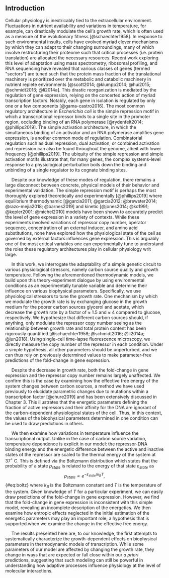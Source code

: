 ## Introduction

Cellular physiology is inextricably tied to the extracellular environment.
Fluctuations in nutrient availability and variations in temperature, for
example, can drastically modulate the cell’s growth rate, which is often used
as a measure of the evolutionary fitness [@schaechter1958]. In response to such
environmental insults, cells have evolved myriad clever mechanisms by which
they can adapt to their changing surroundings, many of which involve
restructuring their proteome such that critical processes (i.e. protein
translation) are allocated the necessary resources. Recent work exploring this
level of adaptation using mass spectrometry, ribosomal profiling, and RNA
sequencing have revealed that various classes of genes (termed "sectors") are
tuned such that the protein mass fraction of the translational machinery is
prioritized over the metabolic and catabolic machinery in nutrient replete
environments [@scott2014; @klumpp2014; @hui2015; @schmidt2016; @li2014a]. This
drastic reorganization is mediated by the regulation of gene expression,
relying on the concerted action of myriad transcription factors. Notably, each
gene in isolation is regulated by only one or a few components
[@gama-castro2016]. The most common regulatory architecture in *Escherichia
coli* is the simple repression motif in which a transcriptional repressor binds
to a single site in the promoter region, occluding binding of an RNA polymerase
[@rydenfelt2014; @phillips2019]. The simple activation architecture, in which
the simultaneous binding of an activator and an RNA polymerase amplifies gene
expression, is another common mode of regulation. Combinatorial regulation such
as dual repression, dual activation, or combined activation and repression can
also be found throughout the genome, albeit with lower
frequency [@phillips2019]. The ubiquity of the simple repression and simple
activation motifs illustrate that, for many genes, the complex systems-level
response to a physiological perturbation boils down the binding and unbinding
of a single regulator to its cognate binding sites.

&nbsp;&nbsp;&nbsp;&nbsp;&nbsp;Despite our knowledge of these modes of
regulation, there remains a large disconnect between concrete, physical
models of their behavior and experimental validation. The simple repression
motif is perhaps the most thoroughly explored theoretically and
experimentally [@phillips2019] where equilibrium thermodynamic [@garcia2011;
@garcia2012; @brewster2014; @razo-mejia2018; @barnes2019] and kinetic
[@jones2014; @ko1991; @kepler2001; @michel2010] models have been shown to
accurately predict the level of gene expression in a variety of contexts.
While these experiments involved variations of repressor copy number,
operator sequence, concentration of an external inducer, and amino acid
substitutions, none have explored how the physiological state of the cell as
governed by external factors influences gene expression. This is arguably one
of the most critical variables one can experimentally tune to understand the
roles these regulatory architectures play in cellular physiology writ
large.

&nbsp;&nbsp;&nbsp;&nbsp;&nbsp;In this work, we interrogate the adaptability
of a simple genetic circuit to various physiological stressors, namely carbon
source quality and growth temperature. Following the aforementioned
thermodynamic models, we build upon this theory-experiment dialogue by using
environmental conditions as an experimentally tunable variable and determine
their influence on various biophysical parameters. Specifically, we use
physiological stressors to tune the growth rate. One mechanism by which we
modulate the growth rate is by exchanging glucose in the growth medium for
the poorer carbon sources glycerol and acetate, which decrease the growth
rate by a factor of $\approx$ 1.5 and $\approx$ 4 compared to glucose,
respectively. We hypothesize that different carbon sources should, if
anything, only modulate the repressor copy number seeing as the relationship
between growth rate and total protein content has been rigorously quantified
[@schaechter1958; @schmidt2016; @li2014a; @jun2018]. Using single-cell
time-lapse fluorescence microscopy, we directly measure the copy number of
the repressor in each condition. Under a simple hypothesis, all other
parameters should be unperturbed, and we can thus rely on previously
determined values to make parameter-free predictions of the fold-change in
gene expression.

&nbsp;&nbsp;&nbsp;&nbsp;&nbsp;Despite the decrease in growth rate, both the
fold-change in gene expression and the repressor copy number remains largely
unaffected. We confirm this is the case by examining how the effective free
energy of the system changes between carbon sources, a method we have used
previously to elucidate parametric changes due to mutations within a
transcription factor [@chure2019] and has been extensively discussed in
Chapter 3. This illustrates that the energetic parameters defining the
fraction of active repressors and their affinity for the DNA are ignorant of
the carbon-dependent physiological states of the cell. Thus, in this context,
the values of the biophysical parameters determined in one condition can be
used to draw predictions in others.

&nbsp;&nbsp;&nbsp;&nbsp;&nbsp;We then examine how variations in temperature
influence the transcriptional output. Unlike in the case of carbon source
variation, temperature dependence is explicit in our model: the repressor-DNA
binding energy and the energetic difference between the active and inactive
states of the repressor are scaled to the thermal energy of the system at
37$^\circ$ C. This is defined via the Boltzmann distribution which states
that the probability of a state $p_{state}$ is related to the energy of that
state $\varepsilon_{state}$ as
$$
p_{state} \propto e^{-\varepsilon_{state} / k_BT},
$${#eq:boltz}
where $k_B$ is the Boltzmann constant and $T$ is the temperature of the system.
Given knowledge of $T$ for a particular experiment, we can easily draw
predictions of the fold-change in gene expression. However, we find that the
fold-change in gene expression is inconsistent with this simple model,
revealing an incomplete description of the energetics. We then examine how
entropic effects neglected in the initial estimation of the energetic
parameters may play an important role; a hypothesis that is supported when we
examine the change in the effective free energy.

&nbsp;&nbsp;&nbsp;&nbsp;&nbsp;The results presented here are, to our
knowledge, the first attempts to systematically characterize the
growth-dependent effects on biophysical parameters in thermodynamic models of
transcription. While some parameters of our model are affected by changing
the growth rate, they change in ways that are expected or fall close within
our *a priori* predictions, suggesting that such modeling can still be
powerful in understanding how adaptive processes influence physiology at the
level of molecular interactions.
